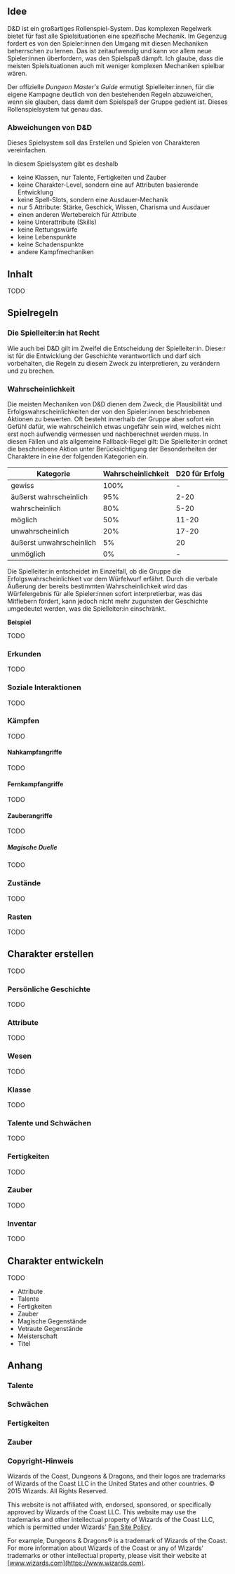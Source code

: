## Idee

D&D ist ein großartiges Rollenspiel-System. Das komplexen Regelwerk bietet für fast alle Spielsituationen eine spezifische Mechanik. Im Gegenzug fordert es von den Spieler:innen den Umgang mit diesen Mechaniken beherrschen zu lernen. Das ist zeitaufwendig und kann vor allem neue Spieler:innen überfordern, was den Spielspaß dämpft. Ich glaube, dass die meisten Spielsituationen auch mit weniger komplexen Mechaniken spielbar wären.

Der offizielle *Dungeon Master's Guide* ermutigt Spielleiter:innen, für die eigene Kampagne deutlich von den bestehenden Regeln abzuweichen, wenn sie glauben, dass damit dem Spielspaß der Gruppe gedient ist. Dieses Rollenspielsystem tut genau das.

### Abweichungen von D&D

Dieses Spielsystem soll das Erstellen und Spielen von Charakteren vereinfachen.

In diesem Spielsystem gibt es deshalb
* keine Klassen, nur Talente, Fertigkeiten und Zauber
* keine Charakter-Level, sondern eine auf Attributen basierende Entwicklung
* keine Spell-Slots, sondern eine Ausdauer-Mechanik
* nur 5 Attribute: Stärke, Geschick, Wissen, Charisma und Ausdauer
* einen anderen Wertebereich für Attribute
* keine Unterattribute (Skills)
* keine Rettungswürfe
* keine Lebenspunkte
* keine Schadenspunkte
* andere Kampfmechaniken

## Inhalt

TODO

## Spielregeln

### Die Spielleiter:in hat Recht

Wie auch bei D&D gilt im Zweifel die Entscheidung der Spielleiter:in. Diese:r ist für die Entwicklung der Geschichte verantwortlich und darf sich vorbehalten, die Regeln zu diesem Zweck zu interpretieren, zu verändern und zu brechen.

### Wahrscheinlichkeit

Die meisten Mechaniken von D&D dienen dem Zweck, die Plausibilität und Erfolgswahrscheinlichkeiten der von den Spieler:innen beschriebenen Aktionen zu bewerten. Oft besteht innerhalb der Gruppe aber sofort ein Gefühl dafür, wie wahrscheinlich etwas ungefähr sein wird, welches nicht erst noch aufwendig vermessen und nachberechnet werden muss. In diesen Fällen und als allgemeine Fallback-Regel gilt: Die Spielleiter:in ordnet die beschriebene Aktion unter Berücksichtigung der Besonderheiten der Charaktere in eine der folgenden Kategorien ein.

<table>
<thead>
<tr><th>Kategorie</th><th>Wahrscheinlichkeit</th><th>D20 für Erfolg</th></tr>
</thead>
<tbody>
<tr><td>gewiss</td><td>100%</td><td>-</td></tr>
<tr><td>äußerst wahrscheinlich</td><td>95%</td><td>2-20</td></tr>
<tr><td>wahrscheinlich</td><td>80%</td><td>5-20</td></tr>
<tr><td>möglich</td><td>50%</td><td>11-20</td></tr>
<tr><td>unwahrscheinlich</td><td>20%</td><td>17-20</td></tr>
<tr><td>äußerst unwahrscheinlich</td><td>5%</td><td>20</td></tr>
<tr><td>unmöglich</td><td>0%</td><td>-</td></tr>
</tbody>
</table>

Die Spielleiter:in entscheidet im Einzelfall, ob die Gruppe die Erfolgswahrscheinlichkeit vor dem Würfelwurf erfährt. Durch die verbale Äußerung der bereits bestimmten Wahrscheinlichkeit wird das Würfelergebnis für alle Spieler:innen sofort interpretierbar, was das Mitfiebern fördert, kann jedoch nicht mehr zugunsten der Geschichte umgedeutet werden, was die Spielleiter:in einschränkt.

**Beispiel**

TODO

### Erkunden

TODO

### Soziale Interaktionen

TODO

### Kämpfen

TODO

#### Nahkampfangriffe

TODO

#### Fernkampfangriffe

TODO

#### Zauberangriffe

TODO

##### Magische Duelle

TODO

### Zustände

TODO

### Rasten

TODO

## Charakter erstellen

TODO

### Persönliche Geschichte

TODO

### Attribute

TODO

### Wesen

TODO

### Klasse

TODO

### Talente und Schwächen

TODO

### Fertigkeiten

TODO

### Zauber

TODO

### Inventar

TODO

## Charakter entwickeln

TODO

* Attribute
* Talente
* Fertigkeiten
* Zauber
* Magische Gegenstände
* Vetraute Gegenstände
* Meisterschaft
* Titel

## Anhang

### Talente

### Schwächen

### Fertigkeiten

### Zauber

### Copyright-Hinweis

Wizards of the Coast, Dungeons & Dragons, and their logos are trademarks of Wizards of the Coast LLC in the United States and other countries. © 2015 Wizards. All Rights Reserved.

This website is not affiliated with, endorsed, sponsored, or specifically approved by Wizards of the Coast LLC. This website may use the trademarks and other intellectual property of Wizards of the Coast LLC, which is permitted under Wizards' [Fan Site Policy](https://dnd.wizards.com/resources/fan-site-kit).

For example, Dungeons & Dragons® is a trademark of Wizards of the Coast. For more information about Wizards of the Coast or any of Wizards' trademarks or other intellectual property, please visit their website at [www.wizards.com](https://www.wizards.com).
